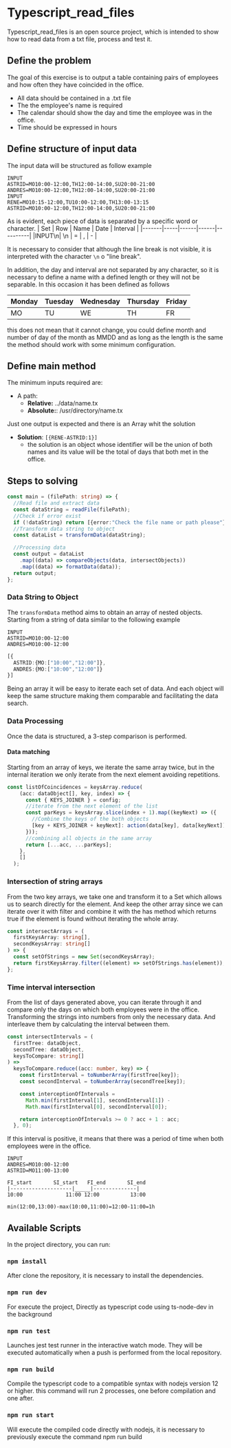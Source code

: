 # Typescript_read_files
 Typescript_read_files is an open source project, which is intended to show how to read data from a txt file, process and test it.
## Define the problem
The goal of this exercise is to output a table containing pairs of employees and how often they have coincided in the office.
- All data should be contained in a .txt file
- The the employee's name is required
- The calendar should show the day and time the employee was in the office.
- Time should be expressed in hours
## Define structure of input data
The input data will be structured as follow example
```
INPUT
ASTRID=MO10:00-12:00,TH12:00-14:00,SU20:00-21:00
ANDRES=MO10:00-12:00,TH12:00-14:00,SU20:00-21:00
INPUT
RENE=MO10:15-12:00,TU10:00-12:00,TH13:00-13:15
ASTRID=MO10:00-12:00,TH12:00-14:00,SU20:00-21:00
```
As is evident, each piece of data is separated by a specific word or character.
|  Set  | Row | Name | Date | Interval |
|-------|-----|------|------|----------|
|INPUT\n| \n  |  =   |   ,  |    -     |

It is necessary to consider that although the line break is not visible, it is interpreted with the character `\n` o "line break".

In addition, the day and interval are not separated by any character, so it is necessary to define a name with a defined length or they will not be separable. In this occasion it has been defined as follows

| Monday | Tuesday | Wednesday | Thursday | Friday |
|--------|---------|-----------|----------|--------|
|  MO    |    TU   |    WE     |    TH    |  FR    |

this does not mean that it cannot change, you could define month and number of day of the month as MMDD and as long as the length is the same the method should work with some minimum configuration.
## Define main method
The minimum inputs required are:
- A path:
  - **Relative:** ../data/name.tx
  - **Absolute:**: /usr/directory/name.tx

Just one output is expected and there is an Array whit the solution
- **Solution**: `[{RENE-ASTRID:1}]`
  - the solution is an object whose identifier will be the union of both names and its value will be the total of days that both met in the office.
## Steps to solving
```typescript
const main = (filePath: string) => {
  //Read file and extract data
  const dataString = readFile(filePath);
  //Check if error exist
  if (!dataString) return [{error:"Check the file name or path please"}];
  //Transform data string to object
  const dataList = transformData(dataString);

  //Processing data
  const output = dataList
    .map((data) => compareObjects(data, intersectObjects))
    .map((data) => formatData(data));
  return output;
};
```
### Data String to Object
The `transformData` method aims to obtain an array of nested objects. Starting from a string of data similar to the following example 
```
INPUT
ASTRID=MO10:00-12:00
ANDRES=MO10:00-12:00
```
```typescript
[{
  ASTRID:{MO:["10:00","12:00"]}, 
  ANDRES:{MO:["10:00","12:00"]}
}]
```  
Being an array it will be easy to iterate each set of data. And each object will keep the same structure making them comparable and facilitating the data search.
### Data Processing
Once the data is structured, a 3-step comparison is performed.
#### Data matching
Starting from an array of keys, we iterate the same array twice, but in the internal iteration we only iterate from the next element avoiding repetitions.
```typescript
const listOfCoincidences = keysArray.reduce(
    (acc: dataObject[], key, index) => {
      const { KEYS_JOINER } = config;
      //iterate from the next element of the list
      const parKeys = keysArray.slice(index + 1).map((keyNext) => ({
        //Combine the keys of the both objects
        [key + KEYS_JOINER + keyNext]: action(data[key], data[keyNext]),
      }));
      //combining all objects in the same array 
      return [...acc, ...parKeys];
    },
    []
  );
```
### Intersection of string arrays
From the two key arrays, we take one and transform it to a Set which allows us to search directly for the element. And keep the other array since we can iterate over it with filter and combine it with the has method which returns true if the element is found without iterating the whole array.
```typescript
const intersectArrays = (
  firstKeysArray: string[],
  secondKeysArray: string[]
) => {
  const setOfStrings = new Set(secondKeysArray);
  return firstKeysArray.filter((element) => setOfStrings.has(element));
};
```
### Time interval intersection
From the list of days generated above, you can iterate through it and compare only the days on which both employees were in the office. Transforming the strings into numbers from only the necessary data. And interleave them by calculating the interval between them.
```typescript
const intersectIntervals = (
  firstTree: dataObject,
  secondTree: dataObject,
  keysToCompare: string[]
) =>
  keysToCompare.reduce((acc: number, key) => {
    const firstInterval = toNumberArray(firstTree[key]);
    const secondInterval = toNumberArray(secondTree[key]);

    const interceptionOfIntervals =
      Math.min(firstInterval[1], secondInterval[1]) -
      Math.max(firstInterval[0], secondInterval[0]);

    return interceptionOfIntervals >= 0 ? acc + 1 : acc;
  }, 0);
```
If this interval is positive, it means that there was a period of time when both employees were in the office. 
```
INPUT
ANDRES=MO10:00-12:00
ASTRID=MO11:00-13:00

FI_start       SI_start   FI_end       SI_end
|--------------------|_____|--------------|
10:00              11:00 12:00          13:00

min(12:00,13:00)-max(10:00,11:00)=12:00-11:00=1h
```

## Available Scripts
In the project directory, you can run:
### `npm install`

After clone the repository, it is necessary to install the dependencies.

### `npm run dev`

For execute the project, Directly as typescript code using ts-node-dev in the background

### `npm run test`

Launches jest test runner in the interactive watch mode. They will be executed automatically when a push is performed from the local repository.

### `npm run build`

Compile the typescript code to a compatible syntax with nodejs version 12 or higher. this command will run 2 processes, one before compilation and one after.

### `npm run start`

Will execute the compiled code directly with nodejs, it is necessary to previously execute the command npm run build
